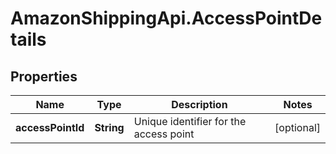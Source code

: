 # AmazonShippingApi.AccessPointDetails

## Properties

Name | Type | Description | Notes
------------ | ------------- | ------------- | -------------
**accessPointId** | **String** | Unique identifier for the access point | [optional] 


